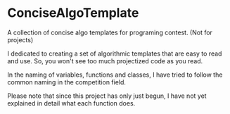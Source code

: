 # ConciseAlgoTemplate
A collection of concise algo templates for programing contest. (Not for projects)

I dedicated to creating a set of algorithmic templates that are easy to read and use. So, you won't see too much projectized code as you read.

In the naming of variables, functions and classes, I have tried to follow the common naming in the competition field.

Please note that since this project has only just begun, I have not yet explained in detail what each function does.
